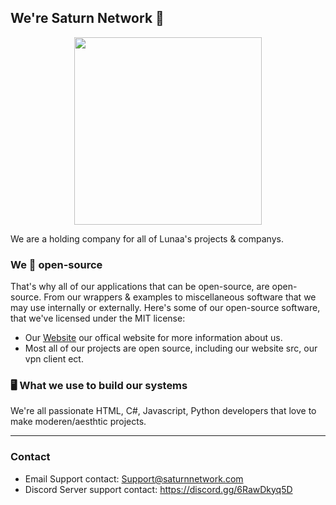 ## We're Saturn Network 👋
<p align="center">
  <img height="300" src="https://z.zz.fo/egEjw.png">
</p>

We are a holding company for all of Lunaa's projects & companys.

### We 💖 open-source
That's why all of our applications that can be open-source, are open-source. From our wrappers &amp; examples to miscellaneous software that we may use internally or externally. Here's some of our open-source software, that we've licensed under the MIT license:

- Our [Website]() our offical website for more information about us.
- Most all of our projects are open source, including our website src, our vpn client ect.

### 🖥️ What we use to build our systems
We're all passionate HTML, C#, Javascript, Python developers that love to make moderen/aesthtic projects.

---

### Contact
- Email Support contact: Support@saturnnetwork.com
- Discord Server support contact: https://discord.gg/6RawDkyq5D

